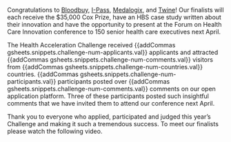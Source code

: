 Congratulations to <a href="{{gsheets.orgs.bloodbuy.profileUrl}}" target="_blank">Bloodbuy</a>, <a href="{{gsheets.orgs.i_pass.profileUrl}}" target="_blank">I-Pass</a>, <a href="{{gsheets.orgs.medalogix.profileUrl}}" target="_blank">Medalogix</a>, and <a href="{{gsheets.orgs.twine.profileUrl}}" target="_blank">Twine</a>! Our finalists will each receive the $35,000 Cox Prize, have an HBS case study written about their innovation and have the opportunity to present at the Forum on Health Care Innovation conference to 150 senior health care executives next April.

The Health Acceleration Challenge received {{addCommas gsheets.snippets.challenge-num-applicants.val}} applicants and attracted {{addCommas gsheets.snippets.challenge-num-comments.val}} visitors from {{addCommas gsheets.snippets.challenge-num-countries.val}} countries. {{addCommas gsheets.snippets.challenge-num-participants.val}} participants posted over {{addCommas gsheets.snippets.challenge-num-comments.val}} comments on our open application platform. Three of these participants posted such insightful comments that we have invited them to attend our conference next April. 

Thank you to everyone who applied, participated and judged this year’s Challenge and making it such a tremendous success. To meet our finalists please watch the following video.